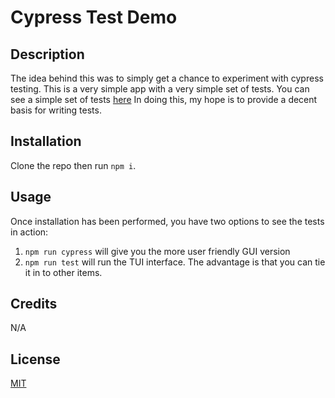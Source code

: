 # Cypress Test Demo

## Description

The idea behind this was to simply get a chance to experiment with cypress testing. This is a very simple app with a very simple set of tests. You can see a simple set of tests [here](https://drive.google.com/file/d/1zn35R6uSDyMkrItrcepMlC4hrd2DTnkW/view?usp=sharing) In doing this, my hope is to provide a decent basis for writing tests.

## Installation

Clone the repo then run `npm i`.

## Usage

Once installation has been performed, you have two options to see the tests in action:

1. `npm run cypress` will give you the more user friendly GUI version
2. `npm run test` will run the TUI interface. The advantage is that you can tie it in to other items.

## Credits

N/A

## License

[MIT](https://choosealicense.com/licenses/mit/)
